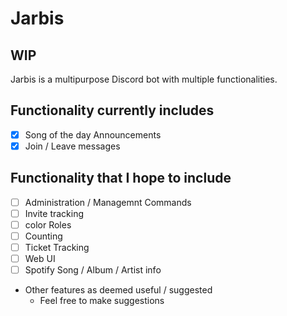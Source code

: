 # Jarbis
## WIP
Jarbis is a multipurpose Discord bot with multiple functionalities.

 
## Functionality currently includes
 - [x] Song of the day Announcements
 - [X] Join / Leave messages

## Functionality that I hope to include
 - [ ] Administration / Managemnt Commands
 - [ ] Invite tracking
 - [ ] color Roles
 - [ ] Counting
 - [ ] Ticket Tracking
 - [ ] Web UI
 - [ ] Spotify Song / Album / Artist info 
 - Other features as deemed useful / suggested
   - Feel free to make suggestions
